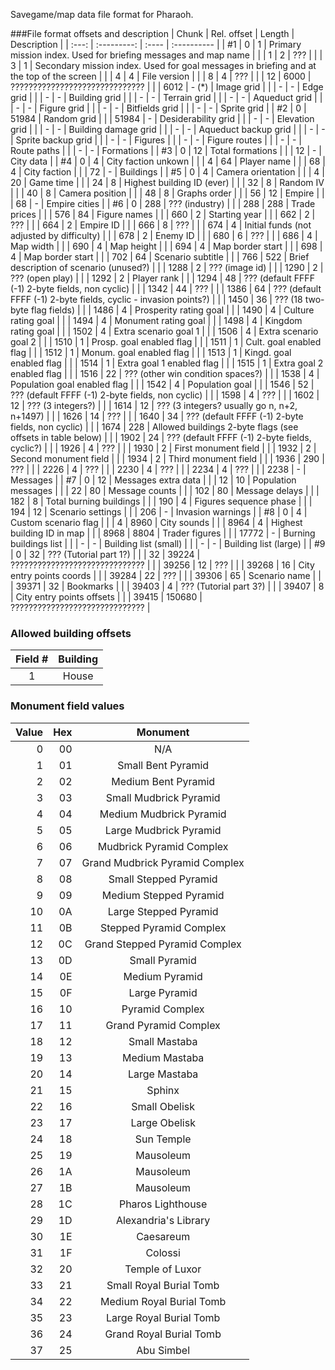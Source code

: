 Savegame/map data file format for Pharaoh.

###File format offsets and description
| Chunk | Rel. offset | Length | Description |
| :---: | :---------: | :----  | :---------- |
| #1  | 0 | 1 | Primary mission index. Used for briefing messages and map name |
|     | 1 | 2 | ??? |
|     | 3 | 1 | Secondary mission index. Used for goal messages in briefing and at the top of the screen |
|     | 4 | 4 | File version |
|     | 8 | 4 | ??? |
|     | 12 | 6000 | ?????????????????????????????? |
|     | 6012 | - (*) | Image grid |
|     | - | - | Edge grid |
|     | - | - | Building grid |
|     | - | - | Terrain grid |
|     | - | - | Aqueduct grid |
|     | - | - | Figure grid |
|     | - | - | Bitfields grid |
|     | - | - | Sprite grid |
| #2  | 0 | 51984 | Random grid |
|     | 51984 | - | Desiderability grid |
|     | - | - | Elevation grid |
|     | - | - | Building damage grid |
|     | - | - | Aqueduct backup grid |
|     | - | - | Sprite backup grid |
|     | - | - | Figures |
|     | - | - | Figure routes |
|     | - | - | Route paths |
|     | - | - | Formations |
| #3  | 0 | 12 | Total formations |
|     | 12 | - | City data |
| #4  | 0 | 4 | City faction unkown |
|     | 4 | 64 | Player name |
|     | 68 | 4 | City faction |
|     | 72 | - | Buildings |
| #5  | 0 | 4 | Camera orientation |
|     | 4 | 20 | Game time |
|     | 24 | 8 | Highest building ID (ever) |
|     | 32 | 8 | Random IV |
|     | 40 | 8 | Camera position |
|     | 48 | 8 | Graphs order |
|     | 56 | 12 | Empire  |
|     | 68 | - | Empire cities |
| #6  | 0 | 288 | ??? (industry) |
|     | 288 | 288 | Trade prices |
|     | 576 | 84 | Figure names |
|     | 660 | 2 | Starting year |
|     | 662 | 2 | ??? |
|     | 664 | 2 | Empire ID |
|     | 666 | 8 | ??? |
|     | 674 | 4 | Initial funds (not adjusted by difficulty) |
|     | 678 | 2 | Enemy ID |
|     | 680 | 6 | ??? |
|     | 686 | 4 | Map width |
|     | 690 | 4 | Map height |
|     | 694 | 4 | Map border start |
|     | 698 | 4 | Map border start |
|     | 702 | 64 | Scenario subtitle |
|     | 766 | 522 | Brief description of scenario (unused?) |
|     | 1288 | 2 | ??? (image id) |
|     | 1290 | 2 | ??? (open play) |
|     | 1292 | 2 | Player rank |
|     | 1294 | 48 | ??? (default FFFF (-1) 2-byte fields, non cyclic) |
|     | 1342 | 44 | ??? |
|     | 1386 | 64 | ??? (default FFFF (-1) 2-byte fields, cyclic - invasion points?) |
|     | 1450 | 36 | ??? (18 two-byte flag fields) |
|     | 1486 | 4 | Prosperity rating goal |
|     | 1490 | 4 | Culture rating goal |
|     | 1494 | 4 | Monument rating goal |
|     | 1498 | 4 | Kingdom rating goal |
|     | 1502 | 4 | Extra scenario goal 1 |
|     | 1506 | 4 | Extra scenario goal 2 |
|     | 1510 | 1 | Prosp. goal enabled flag |
|     | 1511 | 1 | Cult. goal enabled flag |
|     | 1512 | 1 | Monum. goal enabled flag |
|     | 1513 | 1 | Kingd. goal enabled flag |
|     | 1514 | 1 | Extra goal 1 enabled flag |
|     | 1515 | 1 | Extra goal 2 enabled flag |
|     | 1516 | 22 | ??? (other win condition spaces?) |
|     | 1538 | 4 | Population goal enabled flag |
|     | 1542 | 4 | Population goal |
|     | 1546 | 52 | ??? (default FFFF (-1) 2-byte fields, non cyclic) |
|     | 1598 | 4 | ??? |
|     | 1602 | 12 | ??? (3 integers?) |
|     | 1614 | 12 | ??? (3 integers? usually go n, n+2, n+1497) |
|     | 1626 | 14 | ??? |
|     | 1640 | 34 | ??? (default FFFF (-1) 2-byte fields, non cyclic) |
|     | 1674 | 228 | Allowed buildings 2-byte flags (see offsets in table below) |
|     | 1902 | 24 | ??? (default FFFF (-1) 2-byte fields, cyclic?) |
|     | 1926 | 4 | ??? |
|     | 1930 | 2 | First monument field |
|     | 1932 | 2 | Second monument field |
|     | 1934 | 2 | Third monument field |
|     | 1936 | 290 | ??? |
|     | 2226 | 4 | ??? |
|     | 2230 | 4 | ??? |
|     | 2234 | 4 | ??? |
|     | 2238 | - | Messages |
| #7  | 0 | 12 | Messages extra data |
|     | 12 | 10 | Population messages |
|     | 22 | 80 | Message counts |
|     | 102 | 80 | Message delays |
|     | 182 | 8 | Total burning buildings |
|     | 190 | 4 | Figures sequence phase |
|     | 194 | 12 | Scenario settings |
|     | 206 | - | Invasion warnings |
| #8  | 0 | 4 | Custom scenario flag |
|     | 4 | 8960 | City sounds |
|     | 8964 | 4 | Highest building ID in map |
|     | 8968 | 8804 | Trader figures |
|     | 17772 | - | Burning buildings list |
|     | - | - | Building list (small) |
|     | - | - | Building list (large) |
| #9  | 0 | 32 | ??? (Tutorial part 1?) |
|     | 32 | 39224 | ?????????????????????????????? |
|     | 39256 | 12 | ??? |
|     | 39268 | 16 | City entry points coords |
|     | 39284 | 22 | ??? |
|     | 39306 | 65 | Scenario name |
|     | 39371 | 32 | Bookmarks |
|     | 39403 | 4 | ??? (Tutorial part 3?) |
|     | 39407 | 8 | City entry points offsets |
|     | 39415 | 150680 | ?????????????????????????????? |


### Allowed building offsets
| Field # | Building |
| :-----: | :------: |
1|House

### Monument field values
| Value | Hex  | Monument |
| ----: | ---: | :------: |
0|00|N/A
1|01|Small Bent Pyramid
2|02|Medium Bent Pyramid
3|03|Small Mudbrick Pyramid
4|04|Medium Mudbrick Pyramid
5|05|Large Mudbrick Pyramid
6|06|Mudbrick Pyramid Complex
7|07|Grand Mudbrick Pyramid Complex
8|08|Small Stepped Pyramid
9|09|Medium Stepped Pyramid
10|0A|Large Stepped Pyramid
11|0B|Stepped Pyramid Complex
12|0C|Grand Stepped Pyramid Complex
13|0D|Small Pyramid
14|0E|Medium Pyramid
15|0F|Large Pyramid
16|10|Pyramid Complex
17|11|Grand Pyramid Complex
18|12|Small Mastaba
19|13|Medium Mastaba
20|14|Large Mastaba
21|15|Sphinx
22|16|Small Obelisk
23|17|Large Obelisk
24|18|Sun Temple
25|19|Mausoleum
26|1A|Mausoleum
27|1B|Mausoleum
28|1C|Pharos Lighthouse
29|1D|Alexandria's Library
30|1E|Caesareum
31|1F|Colossi
32|20|Temple of Luxor
33|21|Small Royal Burial Tomb
34|22|Medium Royal Burial Tomb
35|23|Large Royal Burial Tomb
36|24|Grand Royal Burial Tomb
37|25|Abu Simbel